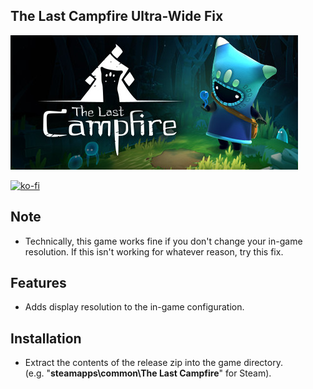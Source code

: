 ## The Last Campfire Ultra-Wide Fix

![Game Logo](header.jpg)<br>

[![ko-fi](https://ko-fi.com/img/githubbutton_sm.svg)](https://ko-fi.com/F2F2DI3WA)<br>

## Note
- Technically, this game works fine if you don't change your in-game resolution. If this isn't working for whatever reason, try this fix.

## Features
- Adds display resolution to the in-game configuration.

## Installation
- Extract the contents of the release zip into the game directory.<br />(e.g. "**steamapps\common\The Last Campfire**" for Steam).
